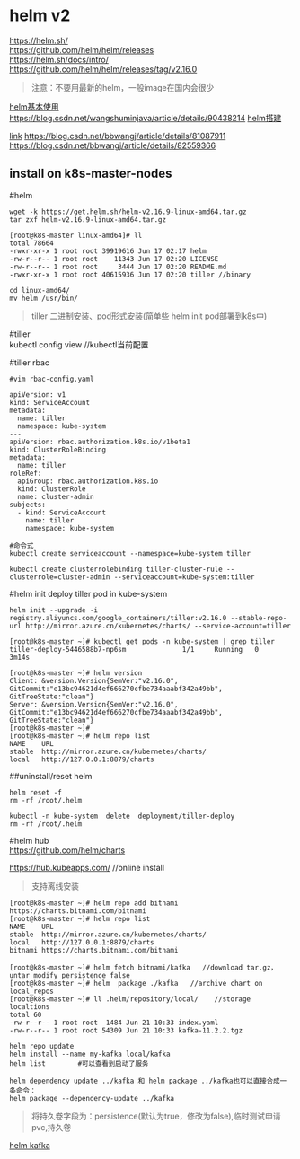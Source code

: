 # helm v2
https://helm.sh/  
https://github.com/helm/helm/releases  
https://helm.sh/docs/intro/  
https://github.com/helm/helm/releases/tag/v2.16.0
>注意：不要用最新的helm，一般image在国内会很少

[helm基本使用](https://www.cnblogs.com/wangxu01/articles/11676033.html)
https://blog.csdn.net/wangshuminjava/article/details/90438214
[helm搭建](https://blog.csdn.net/ANXIN997483092/article/details/99965345)

[link](https://www.jianshu.com/p/2bb1dfdadee8)
https://blog.csdn.net/bbwangj/article/details/81087911
https://blog.csdn.net/bbwangj/article/details/82559366


## install on k8s-master-nodes
#helm
```
wget -k https://get.helm.sh/helm-v2.16.9-linux-amd64.tar.gz
tar zxf helm-v2.16.9-linux-amd64.tar.gz

[root@k8s-master linux-amd64]# ll
total 78664
-rwxr-xr-x 1 root root 39919616 Jun 17 02:17 helm
-rw-r--r-- 1 root root    11343 Jun 17 02:20 LICENSE
-rw-r--r-- 1 root root     3444 Jun 17 02:20 README.md
-rwxr-xr-x 1 root root 40615936 Jun 17 02:20 tiller //binary

cd linux-amd64/
mv helm /usr/bin/
```

>tiller 二进制安装、pod形式安装(简单些 helm init pod部署到k8s中)

#tiller  
kubectl config view  //kubectl当前配置

#tiller rbac
```
#vim rbac-config.yaml

apiVersion: v1
kind: ServiceAccount
metadata:
  name: tiller
  namespace: kube-system
---
apiVersion: rbac.authorization.k8s.io/v1beta1
kind: ClusterRoleBinding
metadata:
  name: tiller
roleRef:
  apiGroup: rbac.authorization.k8s.io
  kind: ClusterRole
  name: cluster-admin
subjects:
  - kind: ServiceAccount
    name: tiller
    namespace: kube-system

#命令式
kubectl create serviceaccount --namespace=kube-system tiller

kubectl create clusterrolebinding tiller-cluster-rule --clusterrole=cluster-admin --serviceaccount=kube-system:tiller
```

#helm init deploy tiller pod in kube-system
```
helm init --upgrade -i registry.aliyuncs.com/google_containers/tiller:v2.16.0 --stable-repo-url http://mirror.azure.cn/kubernetes/charts/ --service-account=tiller

[root@k8s-master ~]# kubectl get pods -n kube-system | grep tiller
tiller-deploy-5446588b7-np6sm              1/1     Running   0          3m14s

[root@k8s-master ~]# helm version
Client: &version.Version{SemVer:"v2.16.0", GitCommit:"e13bc94621d4ef666270cfbe734aaabf342a49bb", GitTreeState:"clean"}
Server: &version.Version{SemVer:"v2.16.0", GitCommit:"e13bc94621d4ef666270cfbe734aaabf342a49bb", GitTreeState:"clean"}
[root@k8s-master ~]# 
[root@k8s-master ~]# helm repo list
NAME  	URL                                      
stable	http://mirror.azure.cn/kubernetes/charts/
local 	http://127.0.0.1:8879/charts
```

##uninstall/reset helm
```
helm reset -f
rm -rf /root/.helm

kubectl -n kube-system  delete  deployment/tiller-deploy
rm -rf /root/.helm
```

#helm hub  
https://github.com/helm/charts  

https://hub.kubeapps.com/   //online install
>支持离线安装
```
[root@k8s-master ~]# helm repo add bitnami https://charts.bitnami.com/bitnami
[root@k8s-master ~]# helm repo list
NAME   	URL                                      
stable 	http://mirror.azure.cn/kubernetes/charts/
local  	http://127.0.0.1:8879/charts             
bitnami	https://charts.bitnami.com/bitnami 
```

```
[root@k8s-master ~]# helm fetch bitnami/kafka   //download tar.gz，untar modify persistence false
[root@k8s-master ~]# helm  package ./kafka   //archive chart on local_repos
[root@k8s-master ~]# ll .helm/repository/local/    //storage localtions
total 60
-rw-r--r-- 1 root root  1484 Jun 21 10:33 index.yaml
-rw-r--r-- 1 root root 54309 Jun 21 10:33 kafka-11.2.2.tgz

helm repo update
helm install --name my-kafka local/kafka
helm list        #可以查看到启动了服务
```

```
helm dependency update ../kafka 和 helm package ../kafka也可以直接合成一条命令：
helm package --dependency-update ../kafka
```
>将持久卷字段为：persistence(默认为true，修改为false),临时测试申请pvc,持久卷


[helm kafka](https://blog.csdn.net/jerryhu1234/article/details/86600617)